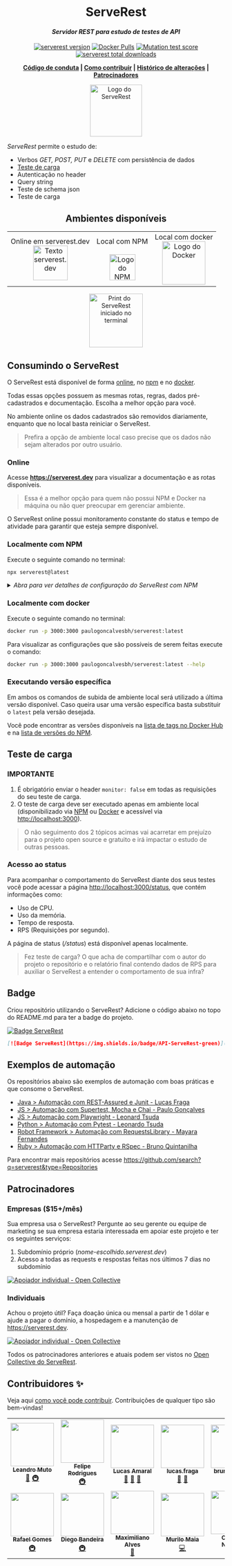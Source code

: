 
<h1 align="center">ServeRest</h1>

<i><h4 align="center">Servidor REST para estudo de testes de API</h4></i>

<p align="center">
  <a href="https://npmjs.com/package/serverest"><img alt="serverest version" src="https://img.shields.io/npm/v/serverest?style=for-the-badge"></a>
  <a href="https://hub.docker.com/r/paulogoncalvesbh/serverest"><img alt="Docker Pulls" src="https://img.shields.io/docker/pulls/paulogoncalvesbh/serverest?style=for-the-badge"></a>
  <a href="https://dashboard.stryker-mutator.io/reports/github.com/ServeRest/ServeRest/trunk"><img alt="Mutation test score" src="https://img.shields.io/endpoint?style=for-the-badge&url=https%3A%2F%2Fbadge-api.stryker-mutator.io%2Fgithub.com%2FServeRest%2FServeRest%2Ftrunk"></a>
  <a href="https://npm-stat.com/charts.html?package=serverest"><img alt="serverest total downloads" src="https://img.shields.io/npm/dt/serverest?color=blue&style=for-the-badge"></a>
</p>

<p align="center">
 <b>
   <a href="https://github.com/ServeRest/ServeRest/blob/trunk/.github/CODE_OF_CONDUCT.md">Código de conduta</a> |
   <a href="https://github.com/ServeRest/ServeRest/blob/trunk/.github/CONTRIBUTING.md">Como contribuir</a> |
   <a href="https://github.com/ServeRest/ServeRest/blob/trunk/CHANGELOG.md">Histórico de alterações</a> |
   <a href="https://github.com/ServeRest/ServeRest#patrocinadores">Patrocinadores</a>
 </b>
</p>

<p align="center">
 <img alt="Logo do ServeRest" src="https://user-images.githubusercontent.com/29241659/115161869-6a017e80-a076-11eb-9bbe-c391eff410db.png" height="120">
</p>

_ServeRest_ permite o estudo de:
- Verbos *GET, POST, PUT* e *DELETE* com persistência de dados
- [Teste de carga](#teste-de-carga)
- Autenticação no header
- Query string
- Teste de schema json
- Teste de carga

<b><h2 align="center">Ambientes disponíveis</h2></b>

<table align="center">
  <tr>
    <td align="center">Online em serverest.dev<br/><a href="#online"><img alt="Texto serverest.dev" src="https://user-images.githubusercontent.com/29241659/97096352-49b1b380-1641-11eb-9b0a-5bb72e1b3882.png" height="80"></a></td>
    <td align="center">Local com NPM<br/><br/><a href="#localmente-com-npm"><img alt="Logo do NPM" src="https://user-images.githubusercontent.com/29241659/97096283-4bc74280-1640-11eb-920a-1c145b0c39d4.png" height="60"></a></td>
    <td align="center">Local com docker<br/><a href="#localmente-com-docker"><img alt="Logo do Docker" src="https://user-images.githubusercontent.com/29241659/97096274-1cb0d100-1640-11eb-9e5e-3f2d57376e63.png" height="100"></a></td>
  </tr>
</table>

<p align="center">
 <img alt="Print do ServeRest iniciado no terminal" src="https://user-images.githubusercontent.com/29241659/97097145-fa24b500-164b-11eb-9a1f-f9cae275ec98.png" height="124">
</p>

## Consumindo o ServeRest

O ServeRest está disponível de forma [online](https://serverest.dev), no [npm](https://www.npmjs.com/package/serverest) e no [docker](https://hub.docker.com/r/paulogoncalvesbh/serverest/).

Todas essas opções possuem as mesmas rotas, regras, dados pré-cadastrados e documentação. Escolha a melhor opção para você.

No ambiente online os dados cadastrados são removidos diariamente, enquanto que no local basta reiniciar o ServeRest.

> Prefira a opção de ambiente local caso precise que os dados não sejam alterados por outro usuário.

### Online

Acesse **<https://serverest.dev>** para visualizar a documentação e as rotas disponíveis.

> Essa é a melhor opção para quem não possui NPM e Docker na máquina ou não quer preocupar em gerenciar ambiente.

O ServeRest online possui monitoramento constante do status e tempo de atividade para garantir que esteja sempre disponível.

### Localmente com NPM

Execute o seguinte comando no terminal:

```sh
npx serverest@latest
```

<details><summary><i>Abra para ver detalhes de configuração do ServeRest com NPM</i></summary>

## Configuração

Para visualizar as configurações que são possíveis de serem feitas execute o comando:

```sh
npx serverest -h
```

![Informação de opções e exemplos fornecidos no terminal](https://user-images.githubusercontent.com/29241659/84348644-d45eae00-ab8b-11ea-89a4-d8cda3b32b74.png)

#### Segurança (`--nosec`)

Por default, o _ServeRest_ irá fazer as seguintes alterações no cabeçalho, que podem ser desabilitadas com `npx serverest --nosec`:

**Cabeçalhos adicionados:**
- `Strict-Transport-Security: max-age=15552000; includeSubDomains`
- `X-Content-Type-Options: nosniff`
- `X-DNS-Prefetch-Control: off`
- `X-Download-Options: noopen`
- `X-Frame-Options: SAMEORIGIN`
- `X-XSS-Protection: 1; mode=block`

**Cabeçalho removido:**
- `X-Powered-By: Express`

Utilize esse comportamento nos seus testes, validando a presença/ausência desses cabeçalhos.

> Para saber mais leia o [checklist de segurança de API](https://github.com/shieldfy/API-Security-Checklist#api-security-checklist)

---

</details>

### Localmente com docker

Execute o seguinte comando no terminal:

```sh
docker run -p 3000:3000 paulogoncalvesbh/serverest:latest
```

Para visualizar as configurações que são possíveis de serem feitas execute o comando:

```sh
docker run -p 3000:3000 paulogoncalvesbh/serverest:latest --help
```
### Executando versão específica

Em ambos os comandos de subida de ambiente local será utilizado a última versão disponível. Caso queira usar uma versão específica basta substituir o `latest` pela versão desejada.

Você pode encontrar as versões disponíveis na [lista de tags no Docker Hub](https://hub.docker.com/r/paulogoncalvesbh/serverest/tags) e na [lista de versões do NPM](https://www.npmjs.com/package/serverest).

## Teste de carga

### IMPORTANTE

1. É obrigatório enviar o header `monitor: false` em todas as requisições do seu teste de carga.
2. O teste de carga deve ser executado apenas em ambiente local (disponibilizado via [NPM](#localmente-com-npm) ou [Docker](#localmente-com-docker) e acessível via <http://localhost:3000>).

> O não seguimento dos 2 tópicos acimas vai acarretar em prejuízo para o projeto open source e gratuito e irá impactar o estudo de outras pessoas.

### Acesso ao status

Para acompanhar o comportamento do ServeRest diante dos seus testes você pode acessar a página <http://localhost:3000/status>, que contém informações como:

- Uso de CPU.
- Uso da memória.
- Tempo de resposta.
- RPS (Requisições por segundo).

A página de status (_/status_) está disponível apenas localmente.

> Fez teste de carga? O que acha de compartilhar com o autor do projeto o repositório e o relatório final contendo dados de RPS para auxiliar o ServeRest a entender o comportamento de sua infra?

## Badge

Criou repositório utilizando o ServeRest? Adicione o código abaixo no topo do README.md para ter a badge do projeto.

[![Badge ServeRest](https://img.shields.io/badge/API-ServeRest-green)](https://github.com/ServeRest/ServeRest/)

```markdown
[![Badge ServeRest](https://img.shields.io/badge/API-ServeRest-green)](https://github.com/ServeRest/ServeRest/)
```

## Exemplos de automação

Os repositórios abaixo são exemplos de automação com boas práticas e que consome o ServeRest.

- [Java > Automação com REST-Assured e Junit - Lucas Fraga](https://github.com/uLucasFraga/restassured_for_studies)
- [JS > Automação com Supertest, Mocha e Chai - Paulo Gonçalves](https://github.com/PauloGoncalvesBH/sample-supertest)
- [JS > Automação com Playwright - Leonard Tsuda](https://github.com/ltsuda/playwright-serverest)
- [Python > Automação com Pytest - Leonardo Tsuda](https://github.com/ltsuda/pytest-serverest-study)
- [Robot Framework > Automação com RequestsLibrary - Mayara Fernandes](https://github.com/mayribeirofernandes/testesrobotframework/tree/HEAD/ExemploAPI_ServeRest)
- [Ruby > Automação com HTTParty e RSpec - Bruno Quintanilha](https://github.com/braquintanilha/serverest-httparty-rspec)

Para encontrar mais repositórios acesse https://github.com/search?q=serverest&type=Repositories

## Patrocinadores

### Empresas ($15+/mês)

Sua empresa usa o ServeRest? Pergunte ao seu gerente ou equipe de marketing se sua empresa estaria interessada em apoiar este projeto e ter os seguintes serviços:
1. Subdomínio próprio (_nome-escolhido.serverest.dev_)
1. Acesso a todas as requests e respostas feitas nos últimos 7 dias no subdomínio

[![Apoiador individual - Open Collective](https://opencollective.com/serverest/tiers/patrocinador.svg)](https://opencollective.com/serverest)

### Individuais

Achou o projeto útil? Faça doação única ou mensal a partir de 1 dólar e ajude a pagar o domínio, a hospedagem e a manutenção de <https://serverest.dev>.

[![Apoiador individual - Open Collective](https://opencollective.com/serverest/tiers/apoiador.svg)](https://opencollective.com/serverest)

Todos os patrocinadores anteriores e atuais podem ser vistos no [Open Collective do ServeRest](https://opencollective.com/serverest#section-contributors).

## Contribuidores ✨

Veja aqui [como você pode contribuir](https://github.com/ServeRest/ServeRest/blob/trunk/.github/CONTRIBUTING.md). Contribuições de qualquer tipo são bem-vindas!

<!-- ALL-CONTRIBUTORS-LIST:START - Do not remove or modify this section -->
<!-- prettier-ignore-start -->
<!-- markdownlint-disable -->
<table>
  <tr>
    <td align="center"><a href="https://github.com/leandromuto"><img src="https://avatars0.githubusercontent.com/u/1757827?v=4?s=100" width="100px;" alt=""/><br /><sub><b>Leandro Muto</b></sub></a><br /><a href="https://github.com/ServeRest/ServeRest/commits?author=leandromuto" title="Documentation">📖</a> <a href="#infra-leandromuto" title="Infrastructure (Hosting, Build-Tools, etc)">🚇</a></td>
    <td align="center"><a href="https://github.com/fejsrodrigues"><img src="https://avatars3.githubusercontent.com/u/8000936?v=4?s=100" width="100px;" alt=""/><br /><sub><b>Felipe Rodrigues</b></sub></a><br /><a href="#infra-fejsrodrigues" title="Infrastructure (Hosting, Build-Tools, etc)">🚇</a></td>
    <td align="center"><a href="https://github.com/doamaral"><img src="https://avatars0.githubusercontent.com/u/7451330?v=4?s=100" width="100px;" alt=""/><br /><sub><b>Lucas Amaral</b></sub></a><br /><a href="#talk-doamaral" title="Talks">📢</a> <a href="https://github.com/ServeRest/ServeRest/issues?q=author%3Adoamaral" title="Bug reports">🐛</a> <a href="https://github.com/ServeRest/ServeRest/commits?author=doamaral" title="Documentation">📖</a></td>
    <td align="center"><a href="https://www.linkedin.com/in/ulucasfraga/"><img src="https://avatars2.githubusercontent.com/u/23031781?v=4?s=100" width="100px;" alt=""/><br /><sub><b>lucas.fraga</b></sub></a><br /><a href="#ideas-uLucasFraga" title="Ideas, Planning, & Feedback">🤔</a> <a href="https://github.com/ServeRest/ServeRest/issues?q=author%3AuLucasFraga" title="Bug reports">🐛</a></td>
    <td align="center"><a href="https://www.linkedin.com/in/bruno-batista-87734464/?locale=en_US"><img src="https://avatars3.githubusercontent.com/u/8673550?v=4?s=100" width="100px;" alt=""/><br /><sub><b>bruno batista</b></sub></a><br /><a href="#ideas-brunobatista25" title="Ideas, Planning, & Feedback">🤔</a></td>
    <td align="center"><a href="https://github.com/eliasreis54"><img src="https://avatars1.githubusercontent.com/u/29265526?v=4?s=100" width="100px;" alt=""/><br /><sub><b>Elias Reis</b></sub></a><br /><a href="#maintenance-eliasreis54" title="Maintenance">🚧</a> <a href="#infra-eliasreis54" title="Infrastructure (Hosting, Build-Tools, etc)">🚇</a></td>
    <td align="center"><a href="https://github.com/gabriel-pinheiro"><img src="https://avatars2.githubusercontent.com/u/56726395?v=4?s=100" width="100px;" alt=""/><br /><sub><b>gabriel-pinheiro</b></sub></a><br /><a href="https://github.com/ServeRest/ServeRest/commits?author=gabriel-pinheiro" title="Code">💻</a> <a href="#ideas-gabriel-pinheiro" title="Ideas, Planning, & Feedback">🤔</a></td>
  </tr>
  <tr>
    <td align="center"><a href="http://gomex.me"><img src="https://avatars3.githubusercontent.com/u/95132?v=4?s=100" width="100px;" alt=""/><br /><sub><b>Rafael Gomes</b></sub></a><br /><a href="#infra-gomex" title="Infrastructure (Hosting, Build-Tools, etc)">🚇</a></td>
    <td align="center"><a href="https://about.me/rustnnes"><img src="https://avatars1.githubusercontent.com/u/638445?v=4?s=100" width="100px;" alt=""/><br /><sub><b>Diego Bandeira</b></sub></a><br /><a href="#infra-rustnnes" title="Infrastructure (Hosting, Build-Tools, etc)">🚇</a></td>
    <td align="center"><a href="https://github.com/maximilianoalves"><img src="https://avatars3.githubusercontent.com/u/11561118?v=4?s=100" width="100px;" alt=""/><br /><sub><b>Maximiliano Alves</b></sub></a><br /><a href="#talk-maximilianoalves" title="Talks">📢</a></td>
    <td align="center"><a href="https://github.com/murilomaiaa"><img src="https://avatars.githubusercontent.com/u/56596799?v=4?s=100" width="100px;" alt=""/><br /><sub><b>Murilo Maia</b></sub></a><br /><a href="https://github.com/ServeRest/ServeRest/commits?author=murilomaiaa" title="Code">💻</a></td>
    <td align="center"><a href="https://github.com/crisnazario"><img src="https://avatars.githubusercontent.com/u/37200398?v=4?s=100" width="100px;" alt=""/><br /><sub><b>Cristina Nazário</b></sub></a><br /><a href="#ideas-crisnazario" title="Ideas, Planning, & Feedback">🤔</a></td>
  </tr>
</table>

<!-- markdownlint-restore -->
<!-- prettier-ignore-end -->

<!-- ALL-CONTRIBUTORS-LIST:END -->
